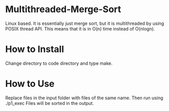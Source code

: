 # Multithreaded-Merge-Sort

Linux based.
It is essentially just merge sort, but it is multithreaded by using POSIX thread API. This means that it is in O(n) time instead of O(nlogn).

# How to Install

Change directory to code directory and type make.

# How to Use

Replace files in the input folder with files of the same name. 
Then run using ./p1_exec
Files will be sorted in the output.
